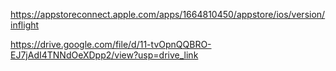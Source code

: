 https://appstoreconnect.apple.com/apps/1664810450/appstore/ios/version/inflight


https://drive.google.com/file/d/11-tvOpnQQBRO-EJ7jAdI4TNNdOeXDpp2/view?usp=drive_link
